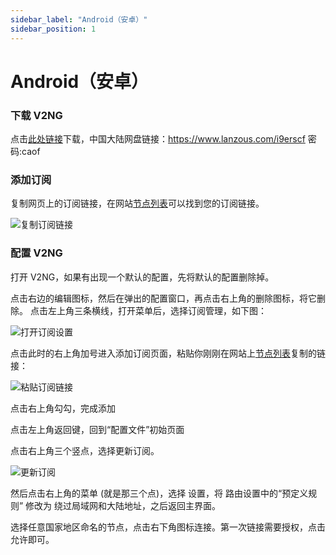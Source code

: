 ```yaml
---
sidebar_label: "Android（安卓）"
sidebar_position: 1
---
```


# Android（安卓）

### 下载 V2NG

点击[此处链接](https://panel.libcyber.xyz/clients/LibCyber-V2NG.apk)下载，中国大陆网盘链接：https://www.lanzous.com/i9erscf 密码:caof

### 添加订阅

复制网页上的订阅链接，在网站[节点列表](https://panel.libcyber.xyz/nodeList)可以找到您的订阅链接。

![复制订阅链接][sub-link]

### 配置 V2NG

打开 V2NG，如果有出现一个默认的配置，先将默认的配置删除掉。

点击右边的编辑图标，然后在弹出的配置窗口，再点击右上角的删除图标，将它删除。 点击左上角三条横线，打开菜单后，选择订阅管理，如下图：

![打开订阅设置][sub-setting]

点击此时的右上角加号进入添加订阅页面，粘贴你刚刚在网站上[节点列表](https://panel.libcyber.xyz/nodeList)复制的链接：

![粘贴订阅链接][paste-link]

点击右上角勾勾，完成添加

点击左上角返回键，回到“配置文件”初始页面

点击右上角三个竖点，选择更新订阅。

![更新订阅][update-sub]



然后点击右上角的菜单 (就是那三个点)，选择 设置，将 路由设置中的“预定义规则” 修改为 绕过局域网和大陆地址，之后返回主界面。

选择任意国家地区命名的节点，点击右下角图标连接。第一次链接需要授权，点击允许即可。

[sub-link]: https://cdn.jsdelivr.net/gh/LibCyber/docs-cdn@v1.1.1/assets/v2-android/sub-link.jpg "复制订阅链接"
[sub-setting]: https://cdn.jsdelivr.net/gh/LibCyber/docs-cdn@v1.1.1/assets/v2-android/sub-setting.jpg "打开订阅设置"
[paste-link]: https://cdn.jsdelivr.net/gh/LibCyber/docs-cdn@v1.1.1/assets/v2-android/paste-link.jpg "粘贴订阅链接"
[update-sub]: https://cdn.jsdelivr.net/gh/LibCyber/docs-cdn@v1.1.1/assets/v2-android/update-sub.jpg "更新订阅"